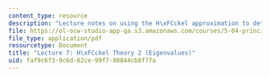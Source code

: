 ```yaml
---
content_type: resource
description: "Lecture notes on using the H\xFCckel approximation to determine eigenvalues."
file: https://ol-ocw-studio-app-qa.s3.amazonaws.com/courses/5-04-principles-of-inorganic-chemistry-ii-fall-2008/faf9c6f39c6d82ce99f708844cb8f7fa_Lecture_7.pdf
file_type: application/pdf
resourcetype: Document
title: "Lecture 7: H\xFCckel Theory 2 (Eigenvalues)"
uid: faf9c6f3-9c6d-82ce-99f7-08844cb8f7fa
---
```

